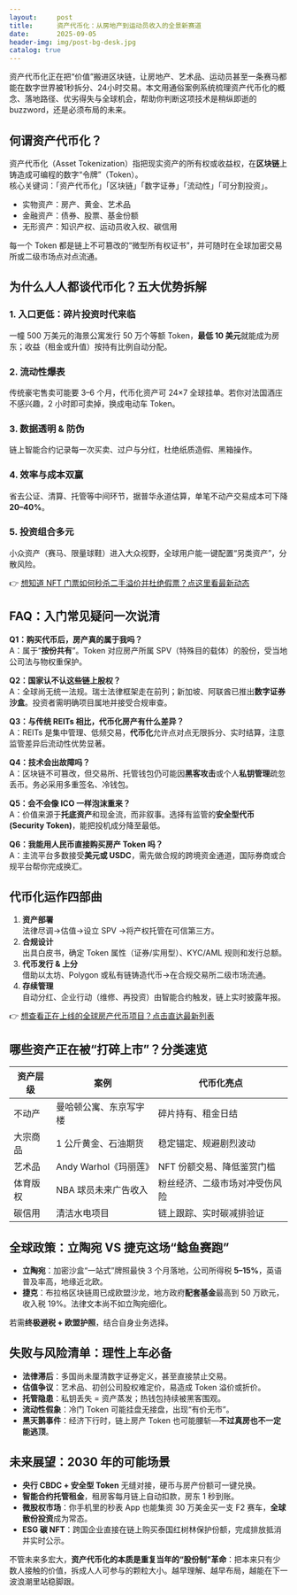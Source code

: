 ```yaml
---
layout:     post
title:      资产代币化：从房地产到运动员收入的全景新赛道
date:       2025-09-05
header-img: img/post-bg-desk.jpg
catalog: true
---
```


资产代币化正在把“价值”搬进区块链，让房地产、艺术品、运动员甚至一条赛马都能在数字世界被1秒拆分、24小时交易。本文用通俗案例系统梳理资产代币化的概念、落地路径、优劣得失与全球机会，帮助你判断这项技术是稍纵即逝的 buzzword，还是必须布局的未来。

## 何谓资产代币化？

资产代币化（Asset Tokenization）指把现实资产的所有权或收益权，在**区块链**上铸造成可编程的数字“令牌”（Token）。  
核心关键词：「资产代币化」「区块链」「数字证券」「流动性」「可分割投资」。

- 实物资产：房产、黄金、艺术品  
- 金融资产：债券、股票、基金份额  
- 无形资产：知识产权、运动员收入权、碳信用

每一个 Token 都是链上不可篡改的“微型所有权证书”，并可随时在全球加密交易所或二级市场点对点流通。

## 为什么人人都谈代币化？五大优势拆解

### 1. 入口更低：碎片投资时代来临  
一幢 500 万美元的海景公寓发行 50 万个等额 Token，**最低 10 美元**就能成为房东；收益（租金或升值）按持有比例自动分配。

### 2. 流动性爆表  
传统豪宅售卖可能要 3–6 个月，代币化资产可 24×7 全球挂单。若你对法国酒庄不感兴趣，2 小时即可卖掉，换成电动车 Token。

### 3. 数据透明 & 防伪  
链上智能合约记录每一次买卖、过户与分红，杜绝纸质造假、黑箱操作。

### 4. 效率与成本双赢  
省去公证、清算、托管等中间环节，据普华永道估算，单笔不动产交易成本可下降 **20–40%**。

### 5. 投资组合多元  
小众资产（赛马、限量球鞋）进入大众视野，全球用户能一键配置“另类资产”，分散风险。

👉 [想知道 NFT 门票如何秒杀二手溢价并杜绝假票？点这里看最新动态](https://okxdog.com/)

## FAQ：入门常见疑问一次说清

**Q1：购买代币后，房产真的属于我吗？**  
A：属于“**按份共有**”。Token 对应房产所属 SPV（特殊目的载体）的股份，受当地公司法与物权重保护。

**Q2：国家认不认这些链上股权？**  
A：全球尚无统一法规。瑞士法律框架走在前列；新加坡、阿联酋已推出**数字证券沙盒**。投资者需明确项目属地并接受合规审查。

**Q3：与传统 REITs 相比，代币化房产有什么差异？**  
A：REITs 是集中管理、低频交易，**代币化**允许点对点无限拆分、实时结算，注意监管差异后流动性优势显著。

**Q4：技术会出故障吗？**  
A：区块链不可篡改，但交易所、托管钱包仍可能因**黑客攻击**或个人**私钥管理**疏忽丢币。务必采用多重签名、冷钱包。

**Q5：会不会像 ICO 一样泡沫重来？**  
A：价值来源于**托底资产**和现金流，而非叙事。选择有监管的**安全型代币 (Security Token)**，能把投机成分降至最低。

**Q6：我能用人民币直接购买房产 Token 吗？**  
A：主流平台多数接受**美元或 USDC**，需先做合规的跨境资金通道，国际券商或合规平台帮你完成换汇。

## 代币化运作四部曲

1. **资产部署**  
   法律尽调→估值→设立 SPV →将产权托管在可信第三方。  
2. **合规设计**  
   出具白皮书，确定 Token 属性（证券/实用型）、KYC/AML 规则和发行总额。  
3. **代币发行 & 上分**  
   借助以太坊、Polygon 或私有链铸造代币→在合规交易所二级市场流通。  
4. **存续管理**  
   自动分红、企业行动（维修、再投资）由智能合约触发，链上实时披露年报。

👉 [想查看正在上线的全球房产代币项目？点击直达最新列表](https://okxdog.com/)

## 哪些资产正在被“打碎上市”？分类速览

| 资产层级 | 案例 | 代币化亮点 |
|---|---|---|
| 不动产 | 曼哈顿公寓、东京写字楼 | 碎片持有、租金日结 |
| 大宗商品 | 1 公斤黄金、石油期货 | 稳定锚定、规避剧烈波动 |
| 艺术品 | Andy Warhol《玛丽莲》 | NFT 份额交易、降低鉴赏门槛 |
| 体育版权 | NBA 球员未来广告收入 | 粉丝经济、二级市场对冲受伤风险 |
| 碳信用 | 清洁水电项目 | 链上跟踪、实时碳减排验证 |

## 全球政策：立陶宛 VS 捷克这场“鲶鱼赛跑”

- **立陶宛**：加密沙盒“一站式”牌照最快 3 个月落地，公司所得税 **5–15%**，英语普及率高，地缘近北欧。  
- **捷克**：布拉格区块链周已成欧盟沙龙，地方政府**配套基金**最高到 50 万欧元，收入税 19%。法律文本尚不如立陶宛细化。

若需**终极避税 + 欧盟护照**，结合自身业务选择。

## 失败与风险清单：理性上车必备

- **法律滞后**：多国尚未厘清数字证券定义，甚至直接禁止交易。  
- **估值争议**：艺术品、初创公司股权难定价，易造成 Token 溢价或折价。  
- **托管隐患**：私钥丢失 = 资产蒸发；热钱包持续被黑客围观。  
- **流动性假象**：冷门 Token 可能挂盘无接盘，出现“有价无市”。  
- **黑天鹅事件**：经济下行时，链上房产 Token 也可能腰斩—**不过真房也不一定能逃顶**。

## 未来展望：2030 年的可能场景

- **央行 CBDC + 安全型 Token** 无缝对接，硬币与房产份额可一键兑换。  
- **智能合约托管租金**，租房客每月链上自动扣款，房东 1 秒到账。  
- **微股权市场**：你手机里的秒表 App 也能集资 30 万美金买一支 F2 赛车，**全球散份投资**成为常态。  
- **ESG 碳 NFT**：跨国企业直接在链上购买泰国红树林保护份额，完成排放抵消并实时公示。

不管未来多宏大，**资产代币化的本质是重复当年的“股份制”革命**：把本来只有少数人接触的价值，拆成人人可参与的颗粒大小。越早理解、越早布局，越能在下一波浪潮里站稳脚跟。